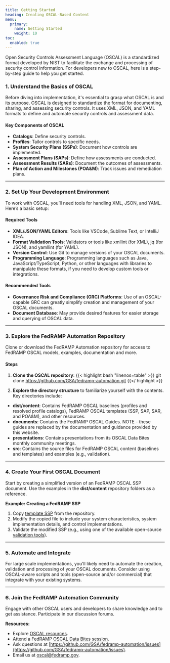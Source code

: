 ```yaml
---
title: Getting Started
heading: Creating OSCAL-Based Content
menu:
  primary:
    name: Getting Started
    weight: 10
toc:
  enabled: true
---
```


Open Security Controls Assessment Language (OSCAL) is a standardized format developed by NIST to facilitate the exchange and processing of security control information. For developers new to OSCAL, here is a step-by-step guide to help you get started.

### 1. Understand the Basics of OSCAL

Before diving into implementation, it's essential to grasp what OSCAL is and its purpose. OSCAL is designed to standardize the format for documenting, sharing, and assessing security controls. It uses XML, JSON, and YAML formats to define and automate security controls and assessment data.

#### Key Components of OSCAL

- **Catalogs**: Define security controls.
- **Profiles**: Tailor controls to specific needs.
- **System Security Plans (SSPs)**: Document how controls are implemented.
- **Assessment Plans (SAPs)**: Define how assessments are conducted.
- **Assessment Results (SARs)**: Document the outcomes of assessments.
- **Plan of Action and Milestones (POA&M)**: Track issues and remediation plans.
---

### 2. Set Up Your Development Environment

To work with OSCAL, you’ll need tools for handling XML, JSON, and YAML. Here’s a basic setup:

#### Required Tools

- **XML/JSON/YAML Editors**: Tools like VSCode, Sublime Text, or IntelliJ IDEA.
- **Format Validation Tools**: Validators or tools like xmllint (for XML), jq (for JSON), and yamllint (for YAML).
- **Version Control**: Use Git to manage versions of your OSCAL documents.
- **Programming Language**: Programming languages such as Java, JavaScript/TypeScript, Python, or other languages with libraries to manipulate these formats, if you need to develop custom tools or integrations.

#### Recommended Tools

- **Governance Risk and Compliance (GRC) Platforms**: Use of an OSCAL-capable GRC can greatly simplify creation and management of your OSCAL documents.
- **Document Database**: May provide desired features for easier storage and querying of OSCAL data.
---

### 3. Explore the FedRAMP Automation Repository

Clone or download the FedRAMP Automation repository for access to FedRAMP OSCAL models, examples, documentation and more.

#### Steps

1. **Clone the OSCAL repository**:
  {{< highlight bash "linenos=table" >}}
    git clone https://github.com/GSA/fedramp-automation.git
  {{</ highlight >}}

2. **Explore the directory structure** to familiarize yourself with the contents.  Key directories include:
  - **dist/content**: Contains FedRAMP OSCAL baselines (profiles and resolved profile catalogs), FedRAMP OSCAL templates (SSP, SAP, SAR, and POA&M), and other resources.
  - **documents**: Contains the FedRAMP OSCAL Guides. NOTE - these guides are replaced by the documentation and guidance provided by this website.
  - **presentations**: Contains presentations from its OSCAL Data Bites monthly community meetings.
  - **src**: Contains the source files for FedRAMP OSCAL content (baselines and templates) and examples (e.g., validation).
---

### 4. Create Your First OSCAL Document

Start by creating a simplified version of an FedRAMP OSCAL SSP document. Use the examples in the **dist/content** repository folders as a reference.

**Example: Creating a FedRAMP SSP**
1. Copy [template SSP](https://github.com/GSA/fedramp-automation/tree/master/dist/content/rev5/templates/ssp) from the repository.
2. Modify the copied file to include your system characteristics, system implementation details, and control implementations.
3. Validate the modified SSP (e.g., using one of the available open-source [validation tools](https://pages.nist.gov/OSCAL/resources/tools/)).
---

### 5. Automate and Integrate

For large scale implementations, you'll likely need to automate the creation, validation and processing of your OSCAL documents.  Consider using OSCAL-aware scripts and tools (open-source and/or commercial) that integrate with your existing systems.

---

### 6. Join the FedRAMP Automation Community

Engage with other OSCAL users and developers to share knowledge and to get assistance.  Participate in our discussion forums.

**Resources:**
- Explore [OSCAL resources](/resources/).
- Attend a FedRAMP [OSCAL Data Bites session](/resources/#data-bites).
- Ask questions at [https://github.com/GSA/fedramp-automation/issues](https://github.com/GSA/fedramp-automation/issues).
- Email us at oscal@fedramp.gov.